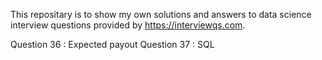 This repositary is to show my own solutions and answers to data science interview questions provided by https://interviewqs.com.

Question 36 : Expected payout
Question 37 : SQL 